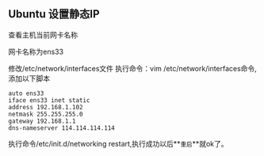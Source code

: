## Ubuntu 设置静态IP

查看主机当前网卡名称 

网卡名称为ens33

修改/etc/network/interfaces文件 
执行命令：vim /etc/network/interfaces命令,添加以下脚本

    auto ens33
    iface ens33 inet static
    address 192.168.1.102
    netmask 255.255.255.0
    gateway 192.168.1.1
    dns-nameserver 114.114.114.114


执行命令/etc/init.d/networking restart,执行成功以后**`重启`**就ok了。